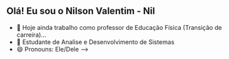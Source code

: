 ## Olá! Eu sou o Nilson Valentim - Nil

- 🔭 Hoje ainda trabalho como professor de Educação Física (Transição de carreira)...
- 🌱 Estudante de Analise e Desenvolvimento de Sistemas
- 😄 Pronouns: Ele/Dele
-->
